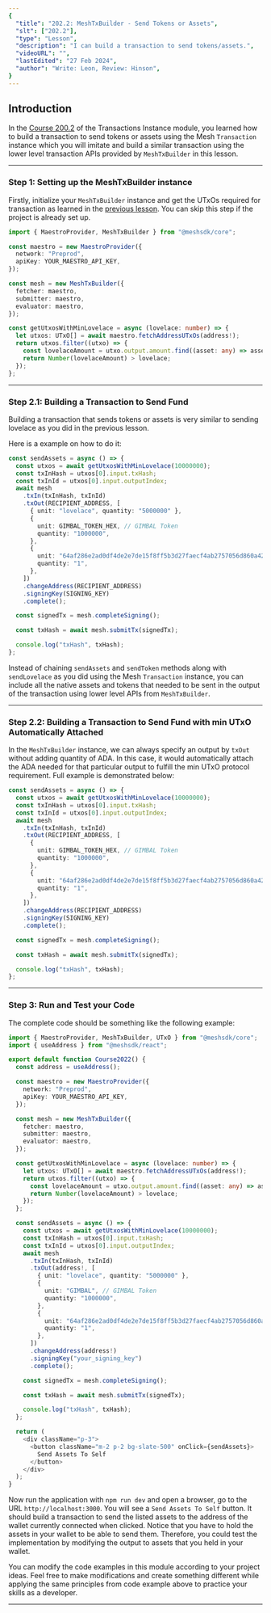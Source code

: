 ```yaml
---
{
  "title": "202.2: MeshTxBuilder - Send Tokens or Assets",
  "slt": ["202.2"],
  "type": "Lesson",
  "description": "I can build a transaction to send tokens/assets.",
  "videoURL": "",
  "lastEdited": "27 Feb 2024",
  "author": "Write: Leon, Review: Hinson",
}
---
```


## Introduction

In the [Course 200.2](/course/module/200/2002) of the Transactions Instance module, you learned how to build a transaction to send tokens or assets using the Mesh `Transaction` instance which you will imitate and build a similar transaction using the lower level transaction APIs provided by `MeshTxBuilder` in this lesson.

---

### Step 1: Setting up the MeshTxBuilder instance

Firstly, initialize your `MeshTxBuilder` instance and get the UTxOs required for transaction as learned in the [previous lesson](/course/module/202/2021). You can skip this step if the project is already set up.

```typescript
import { MaestroProvider, MeshTxBuilder } from "@meshsdk/core";

const maestro = new MaestroProvider({
  network: "Preprod",
  apiKey: YOUR_MAESTRO_API_KEY,
});

const mesh = new MeshTxBuilder({
  fetcher: maestro,
  submitter: maestro,
  evaluator: maestro,
});

const getUtxosWithMinLovelace = async (lovelace: number) => {
  let utxos: UTxO[] = await maestro.fetchAddressUTxOs(address!);
  return utxos.filter((utxo) => {
    const lovelaceAmount = utxo.output.amount.find((asset: any) => asset.unit === "lovelace")?.quantity;
    return Number(lovelaceAmount) > lovelace;
  });
};
```

---

### Step 2.1: Building a Transaction to Send Fund

Building a transaction that sends tokens or assets is very similar to sending lovelace as you did in the previous lesson.

Here is a example on how to do it:

```typescript
const sendAssets = async () => {
  const utxos = await getUtxosWithMinLovelace(10000000);
  const txInHash = utxos[0].input.txHash;
  const txInId = utxos[0].input.outputIndex;
  await mesh
    .txIn(txInHash, txInId)
    .txOut(RECIPIENT_ADDRESS, [
      { unit: "lovelace", quantity: "5000000" },
      {
        unit: GIMBAL_TOKEN_HEX, // GIMBAL Token
        quantity: "1000000",
      },
      {
        unit: "64af286e2ad0df4de2e7de15f8ff5b3d27faecf4ab2757056d860a424d657368546f6b656e", // Mesh Token
        quantity: "1",
      },
    ])
    .changeAddress(RECIPIENT_ADDRESS)
    .signingKey(SIGNING_KEY)
    .complete();

  const signedTx = mesh.completeSigning();

  const txHash = await mesh.submitTx(signedTx);

  console.log("txHash", txHash);
};
```

Instead of chaining `sendAssets` and `sendToken` methods along with `sendLovelace` as you did using the Mesh `Transaction` instance, you can include all the native assets and tokens that needed to be sent in the output of the transaction using lower level APIs from `MeshTxBuilder`.

---

### Step 2.2: Building a Transaction to Send Fund with min UTxO Automatically Attached

In the `MeshTxBuilder` instance, we can always specify an output by `txOut` without adding quantity of ADA. In this case, it would automatically attach the ADA needed for that particular output to fulfill the min UTxO protocol requirement. Full example is demonstrated below:

```typescript
const sendAssets = async () => {
  const utxos = await getUtxosWithMinLovelace(10000000);
  const txInHash = utxos[0].input.txHash;
  const txInId = utxos[0].input.outputIndex;
  await mesh
    .txIn(txInHash, txInId)
    .txOut(RECIPIENT_ADDRESS, [
      {
        unit: GIMBAL_TOKEN_HEX, // GIMBAL Token
        quantity: "1000000",
      },
      {
        unit: "64af286e2ad0df4de2e7de15f8ff5b3d27faecf4ab2757056d860a424d657368546f6b656e", // Mesh Token
        quantity: "1",
      },
    ])
    .changeAddress(RECIPIENT_ADDRESS)
    .signingKey(SIGNING_KEY)
    .complete();

  const signedTx = mesh.completeSigning();

  const txHash = await mesh.submitTx(signedTx);

  console.log("txHash", txHash);
};
```

---

### Step 3: Run and Test your Code

The complete code should be something like the following example:

```typescript
import { MaestroProvider, MeshTxBuilder, UTxO } from "@meshsdk/core";
import { useAddress } from "@meshsdk/react";

export default function Course2022() {
  const address = useAddress();

  const maestro = new MaestroProvider({
    network: "Preprod",
    apiKey: YOUR_MAESTRO_API_KEY,
  });

  const mesh = new MeshTxBuilder({
    fetcher: maestro,
    submitter: maestro,
    evaluator: maestro,
  });

  const getUtxosWithMinLovelace = async (lovelace: number) => {
    let utxos: UTxO[] = await maestro.fetchAddressUTxOs(address!);
    return utxos.filter((utxo) => {
      const lovelaceAmount = utxo.output.amount.find((asset: any) => asset.unit === "lovelace")?.quantity;
      return Number(lovelaceAmount) > lovelace;
    });
  };

  const sendAssets = async () => {
    const utxos = await getUtxosWithMinLovelace(10000000);
    const txInHash = utxos[0].input.txHash;
    const txInId = utxos[0].input.outputIndex;
    await mesh
      .txIn(txInHash, txInId)
      .txOut(address!, [
        { unit: "lovelace", quantity: "5000000" },
        {
          unit: "GIMBAL", // GIMBAL Token
          quantity: "1000000",
        },
        {
          unit: "64af286e2ad0df4de2e7de15f8ff5b3d27faecf4ab2757056d860a424d657368546f6b656e", // Mesh Token
          quantity: "1",
        },
      ])
      .changeAddress(address!)
      .signingKey("your_signing_key")
      .complete();

    const signedTx = mesh.completeSigning();

    const txHash = await mesh.submitTx(signedTx);

    console.log("txHash", txHash);
  };

  return (
    <div className="p-3">
      <button className="m-2 p-2 bg-slate-500" onClick={sendAssets}>
        Send Assets To Self
      </button>
    </div>
  );
}
```

Now run the application with `npm run dev` and open a browser, go to the URL `http://localhost:3000`. You will see a `Send Assets To Self` button. It should build a transaction to send the listed assets to the address of the wallet currently connected when clicked. Notice that you have to hold the assets in your wallet to be able to send them. Therefore, you could test the implementation by modifying the output to assets that you held in your wallet.

You can modify the code examples in this module according to your project ideas. Feel free to make modifications and create something different while applying the same principles from code example above to practice your skills as a developer.

---
